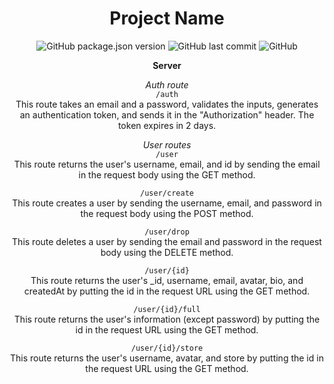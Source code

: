 <h1 align="center">Project Name</h1>

<p align="center">
  <img alt="GitHub package.json version" src="https://img.shields.io/github/package-json/v/user/repo.svg?style=flat-square">
  <img alt="GitHub last commit" src="https://img.shields.io/github/last-commit/user/repo.svg?style=flat-square">
  <img alt="GitHub" src="https://img.shields.io/github/license/user/repo.svg?style=flat-square">
</p>

<p align="center">
  <b>Server</b>
</p>

<p align="center">
  <i>Auth route</i><br>
  <code>/auth</code><br>
  This route takes an email and a password, validates the inputs, generates an authentication token, and sends it in the "Authorization" header. The token expires in 2 days.
</p>

<p align="center">
  <i>User routes</i><br>
  <code>/user</code><br>
  This route returns the user's username, email, and id by sending the email in the request body using the GET method.
</p>

<p align="center">
  <code>/user/create</code><br>
  This route creates a user by sending the username, email, and password in the request body using the POST method.
</p>

<p align="center">
  <code>/user/drop</code><br>
  This route deletes a user by sending the email and password in the request body using the DELETE method.
</p>

<p align="center">
  <code>/user/{id}</code><br>
  This route returns the user's _id, username, email, avatar, bio, and createdAt by putting the id in the request URL using the GET method.
</p>

<p align="center">
  <code>/user/{id}/full</code><br>
  This route returns the user's information (except password) by putting the id in the request URL using the GET method.
</p>

<p align="center">
  <code>/user/{id}/store</code><br>
  This route returns the user's username, avatar, and store by putting the id in the request URL using the GET method.
</p>
